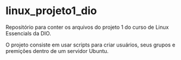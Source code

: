 # linux_projeto1_dio
Repositório para conter os arquivos do projeto 1 do curso de Linux Essencials da DIO.

O projeto consiste em usar scripts para criar usuários, seus grupos e premições dentro de um servidor Ubuntu.
